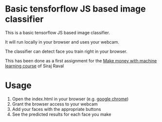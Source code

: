 # Basic tensforflow JS based image classifier

This is a basic tensorflow JS based image classifier.

It will run locally in your browser and uses your webcam.

The classifier can detect face you train right in your browser.

This has been done as a first assignment for the [Make money with machine learning course](https://www.machinelearningcourse.io) of Siraj Raval

# Usage

1. Open the index.html in your browser (e.g. [google chrome](https://www.google.com/intl/de_de/chrome/))
2. Grant the browser access to your webcam
3. Add your faces with the appropriate buttons
4. See the predicted results for each face you make